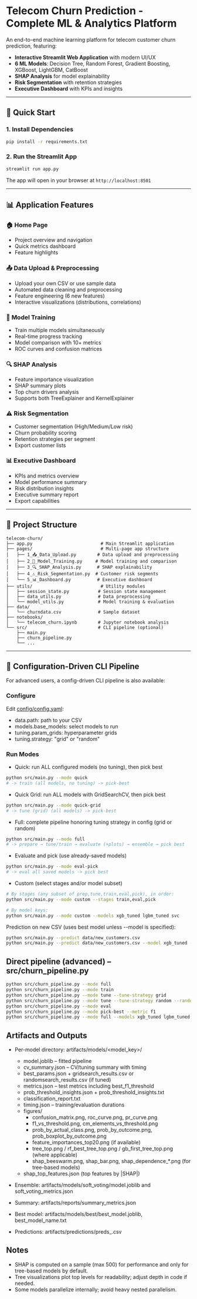 # Telecom Churn Prediction - Complete ML & Analytics Platform

An end-to-end machine learning platform for telecom customer churn prediction, featuring:
- **Interactive Streamlit Web Application** with modern UI/UX
- **6 ML Models**: Decision Tree, Random Forest, Gradient Boosting, XGBoost, LightGBM, CatBoost
- **SHAP Analysis** for model explainability
- **Risk Segmentation** with retention strategies
- **Executive Dashboard** with KPIs and insights

---

## 🚀 Quick Start

### 1. Install Dependencies
```bash
pip install -r requirements.txt
```

### 2. Run the Streamlit App
```bash
streamlit run app.py
```

The app will open in your browser at `http://localhost:8501`

---

## 📊 Application Features

### 🏠 **Home Page**
- Project overview and navigation
- Quick metrics dashboard
- Feature highlights

### 📤 **Data Upload & Preprocessing**
- Upload your own CSV or use sample data
- Automated data cleaning and preprocessing
- Feature engineering (6 new features)
- Interactive visualizations (distributions, correlations)

### 🤖 **Model Training**
- Train multiple models simultaneously
- Real-time progress tracking
- Model comparison with 10+ metrics
- ROC curves and confusion matrices

### 🔍 **SHAP Analysis**
- Feature importance visualization
- SHAP summary plots
- Top churn drivers analysis
- Supports both TreeExplainer and KernelExplainer

### ⚠️ **Risk Segmentation**
- Customer segmentation (High/Medium/Low risk)
- Churn probability scoring
- Retention strategies per segment
- Export customer lists

### 📊 **Executive Dashboard**
- KPIs and metrics overview
- Model performance summary
- Risk distribution insights
- Executive summary report
- Export capabilities

---

## 📁 Project Structure

```
telecom-churn/
├── app.py                          # Main Streamlit application
├── pages/                          # Multi-page app structure
│   ├── 1_📤_Data_Upload.py        # Data upload and preprocessing
│   ├── 2_🤖_Model_Training.py     # Model training and comparison
│   ├── 3_🔍_SHAP_Analysis.py      # SHAP explainability
│   ├── 4_⚠️_Risk_Segmentation.py  # Customer risk segments
│   └── 5_📊_Dashboard.py          # Executive dashboard
├── utils/                          # Utility modules
│   ├── session_state.py           # Session state management
│   ├── data_utils.py              # Data preprocessing
│   └── model_utils.py             # Model training & evaluation
├── data/
│   └── churndata.csv              # Sample dataset
├── notebooks/
│   └── telecom_churn.ipynb        # Jupyter notebook analysis
└── src/                           # CLI pipeline (optional)
    ├── main.py
    ├── churn_pipeline.py
    └── ...
```

---

## 🔧 Configuration-Driven CLI Pipeline

For advanced users, a config-driven CLI pipeline is also available:

### Configure
Edit [config/config.yaml](config/config.yaml):
- data.path: path to your CSV
- models.base_models: select models to run
- tuning.param_grids: hyperparameter grids
- tuning.strategy: "grid" or "random"

### Run Modes
- Quick: run ALL configured models (no tuning), then pick best
```bash
python src/main.py --mode quick
# -> train (all models, no tuning) -> pick-best
```

- Quick Grid: run ALL models with GridSearchCV, then pick best
```bash
python src/main.py --mode quick-grid
# -> tune (grid) (all models) -> pick-best
```

- Full: complete pipeline honoring tuning strategy in config (grid or random)
```bash
python src/main.py --mode full
# -> prepare → tune/train → evaluate (+plots) → ensemble → pick best
```

- Evaluate and pick (use already-saved models)
```bash
python src/main.py --mode eval-pick
# -> eval all saved models -> pick best
```

- Custom (select stages and/or model subset)
```bash
# By stages (any subset of prep,tune,train,eval,pick), in order:
python src/main.py --mode custom --stages train,eval,pick

# By model keys:
python src/main.py --mode custom --models xgb_tuned lgbm_tuned svc
```

Prediction on new CSV (uses best model unless --model is specified):
```bash
python src/main.py --predict data/new_customers.csv
python src/main.py --predict data/new_customers.csv --model xgb_tuned --threshold 0.45
```

## Direct pipeline (advanced) – src/churn_pipeline.py
```bash
python src/churn_pipeline.py --mode full
python src/churn_pipeline.py --mode train
python src/churn_pipeline.py --mode tune --tune-strategy grid
python src/churn_pipeline.py --mode tune --tune-strategy random --random-iter 50
python src/churn_pipeline.py --mode eval
python src/churn_pipeline.py --mode pick-best --metric f1
python src/churn_pipeline.py --mode full --models xgb_tuned lgbm_tuned svc
```

## Artifacts and Outputs
- Per-model directory: artifacts/models/<model_key>/
  - model.joblib – fitted pipeline
  - cv_summary.json – CV/tuning summary with timing
  - best_params.json + gridsearch_results.csv or randomsearch_results.csv (if tuned)
  - metrics.json – test metrics including best_f1_threshold
  - prob_threshold_insights.json + prob_threshold_insights.txt
  - classification_report.txt
  - timing.json – training/evaluation durations
  - figures/
    - confusion_matrix.png, roc_curve.png, pr_curve.png
    - f1_vs_threshold.png, cm_elements_vs_threshold.png
    - prob_by_actual_class.png, prob_by_outcome.png, prob_boxplot_by_outcome.png
    - feature_importances_top20.png (if available)
    - tree_top.png / rf_best_tree_top.png / gb_first_tree_top.png (where applicable)
    - shap_beeswarm.png, shap_bar.png, shap_dependence_*.png (for tree-based models)
  - shap_top_features.json (top features by |SHAP|)

- Ensemble: artifacts/models/soft_voting/model.joblib and soft_voting_metrics.json  
- Summary: artifacts/reports/summary_metrics.json  
- Best model: artifacts/models/best/best_model.joblib, best_model_name.txt  
- Predictions: artifacts/predictions/preds_<timestamp>.csv

## Notes
- SHAP is computed on a sample (max 500) for performance and only for tree-based models by default.
- Tree visualizations plot top levels for readability; adjust depth in code if needed.
- Some models parallelize internally; avoid heavy nested parallelism.
